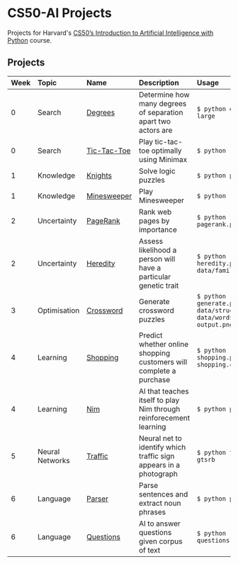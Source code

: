 # CS50-AI Projects

Projects for Harvard's [CS50’s Introduction to Artificial Intelligence with Python](https://cs50.harvard.edu/ai/2020/) course.

## Projects

| Week | Topic   | Name | Description | Usage |
| :--- | :------ | :--- | :---------- | :---- | 
| 0    | Search  | [Degrees](degrees) | Determine how many degrees of separation apart two actors are    | `$ python degrees.py large` |
| 0    | Search | [Tic-Tac-Toe](tictactoe) | Play tic-tac-toe optimally using Minimax | `$ python runner.py`|
| 1    | Knowledge | [Knights](knights) | Solve logic puzzles | `$ python puzzle.py` | 
| 1    | Knowledge | [Minesweeper](minesweeper) | Play Minesweeper  | `$ python runner.py` | 
| 2    | Uncertainty | [PageRank](pagerank) | Rank web pages by importance | `$ python pagerank.py corpus0`|
| 2    | Uncertainty | [Heredity](heredity) | Assess likelihood a person will have a particular genetic trait | `$ python heredity.py data/family0.csv` |
| 3    | Optimisation | [Crossword](crossword) | Generate crossword puzzles | `$ python generate.py data/structure1.txt data/words1.txt output.png` | 
| 4    | Learning | [Shopping](shopping) | Predict whether online shopping customers will complete a purchase | `$ python shopping.py shopping.csv` | 
| 4    | Learning | [Nim](nim) | AI that teaches itself to play Nim through reinforecement learning | `$ python play.py`| 
| 5    | Neural Networks  | [Traffic](traffic) | Neural net to identify which traffic sign appears in a photograph  | `$ python traffic.py gtsrb` | 
| 6    | Language | [Parser](parser) | Parse sentences and extract noun phrases | `$ python parser.py` |
| 6    | Language | [Questions](questions) | AI to answer questions given corpus of text | `$ python questions.py corpus`| 

